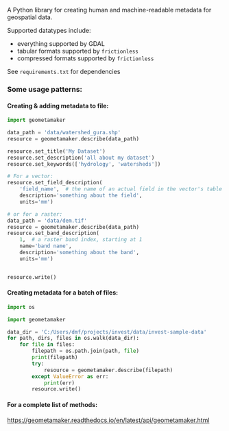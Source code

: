A Python library for creating human and machine-readable metadata for geospatial data.

Supported datatypes include:
* everything supported by GDAL
* tabular formats supported by `frictionless`
* compressed formats supported by `frictionless`


See `requirements.txt` for dependencies

### Some usage patterns:

#### Creating & adding metadata to file:

```python
import geometamaker

data_path = 'data/watershed_gura.shp'
resource = geometamaker.describe(data_path)

resource.set_title('My Dataset')
resource.set_description('all about my dataset')
resource.set_keywords(['hydrology', 'watersheds'])

# For a vector:
resource.set_field_description(
    'field_name',  # the name of an actual field in the vector's table
    description='something about the field',
    units='mm')

# or for a raster:
data_path = 'data/dem.tif'
resource = geometamaker.describe(data_path)
resource.set_band_description(
    1,  # a raster band index, starting at 1
    name='band name',
    description='something about the band',
    units='mm')


resource.write()
```

#### Creating metadata for a batch of files:
```python
import os

import geometamaker

data_dir = 'C:/Users/dmf/projects/invest/data/invest-sample-data'
for path, dirs, files in os.walk(data_dir):
    for file in files:
        filepath = os.path.join(path, file)
        print(filepath)
        try:
            resource = geometamaker.describe(filepath)
        except ValueError as err:
            print(err)
        resource.write()
```

#### For a complete list of methods:
https://geometamaker.readthedocs.io/en/latest/api/geometamaker.html
